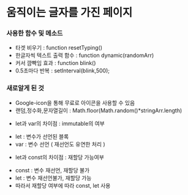 # 움직이는 글자를 가진 페이지
### 사용한 함수 및 메소드

- 타겟 비우기 : function resetTyping()
- 한글자씩 텍스트 출력 함수 : function dynamic(randomArr)
- 커서 깜빡임 효과 : function blink()
- 0.5초마다 반복 : setInterval(blink,500);

### 새로알게 된 것
- Google-icon을 통해 무료로 아이콘을 사용할 수 있음
- 랜덤,정수화,문자열길이 : Math.floor(Math.random()*stringArr.length)

* let과 var의 차이점 : immutable의 여부
- let : 변수가 선언된 블록
- var : 변수 선언 ( 재선언도 유연한 처리 )

* let과 const의 차이점 : 재할당 가능여부
- const : 변수 재선언, 재할당 불가
- let : 변수 재선언불가, 재할당 가능
- 따라서 재할당 여부에 따라 const, let 사용
